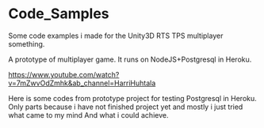 # Code_Samples
Some code examples i made for the Unity3D RTS TPS multiplayer something.

A prototype of multiplayer game. It runs on NodeJS+Postgresql in Heroku.

https://www.youtube.com/watch?v=7mZwvOdZmhk&ab_channel=HarriHuhtala

Here is some codes from prototype project for testing Postgresql in Heroku.
Only parts because i have not finished project yet and mostly i just tried what came to my mind And what i could achieve.


